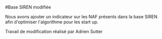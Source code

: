 #Base SIREN modifiée

Nous avons ajouter un indicateur sur les NAF présents dans la base SIREN afin d'optimiser l'algorithme pour les start up.

Travail de modification réalisé par Adrien Sutter

